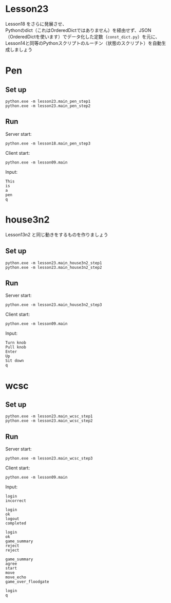 # Lesson23

Lesson18 をさらに発展させ、  
Pythonのdict（これはOrderedDictではありません）を経由せず、JSON（OrderedDictを使います）でデータ化した定数（`const_dict.py`）を元に、Lesson14と同等のPythonスクリプトのルーチン（状態のスクリプト）を自動生成しましょう  

# Pen

## Set up

```shell
python.exe -m lesson23.main_pen_step1
python.exe -m lesson23.main_pen_step2
```

## Run

Server start:  

```shell
python.exe -m lesson18.main_pen_step3
```

Client start:  

```shell
python.exe -m lesson09.main
```

Input:  

```shell
This
is
a
pen
q
```

# house3n2

Lesson13n2 と同じ動きをするものを作りましょう  

## Set up

```shell
python.exe -m lesson23.main_house3n2_step1
python.exe -m lesson23.main_house3n2_step2
```

## Run

Server start:  

```shell
python.exe -m lesson23.main_house3n2_step3
```

Client start:  

```shell
python.exe -m lesson09.main
```

Input:  

```plain
Turn knob
Pull knob
Enter
Up
Sit down
q
```

# wcsc
## Set up

```shell
python.exe -m lesson23.main_wcsc_step1
python.exe -m lesson23.main_wcsc_step2
```

## Run

Server start:  

```shell
python.exe -m lesson23.main_wcsc_step3
```

Client start:  

```shell
python.exe -m lesson09.main
```

Input:  

```plain
login
incorrect

login
ok
logout
completed

login
ok
game_summary
reject
reject

game_summary
agree
start
move
move_echo
game_over_floodgate

login
q
```
